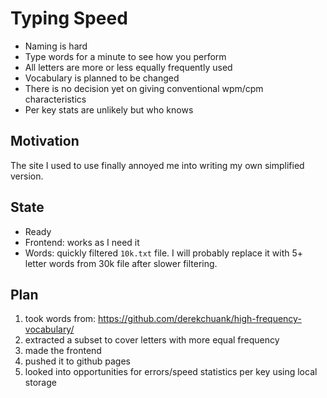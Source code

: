 # Typing Speed

- Naming is hard
- Type words for a minute to see how you perform
- All letters are more or less equally frequently used
- Vocabulary is planned to be changed
- There is no decision yet on giving conventional wpm/cpm characteristics
- Per key stats are unlikely but who knows

## Motivation

The site I used to use finally annoyed me into writing my own simplified version.

## State

- Ready
- Frontend: works as I need it
- Words: quickly filtered `10k.txt` file. I will probably replace it with 5+ letter words from 30k file after slower filtering.

## Plan

1. took words from: https://github.com/derekchuank/high-frequency-vocabulary/
2. extracted a subset to cover letters with more equal frequency
3. made the frontend
4. pushed it to github pages
5. looked into opportunities for errors/speed statistics per key using local storage
